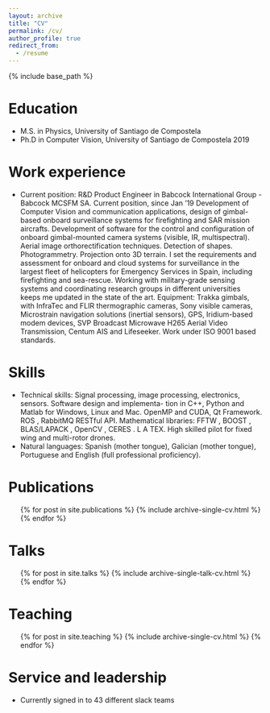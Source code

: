 ```yaml
---
layout: archive
title: "CV"
permalink: /cv/
author_profile: true
redirect_from:
  - /resume
---
```


{% include base_path %}

Education
======
* M.S. in Physics, University of Santiago de Compostela
* Ph.D in Computer Vision, University of Santiago de Compostela 2019

Work experience
======
* Current position: R&D Product Engineer in Babcock International Group - Babcock MCSFM SA.
Current position, since Jan ’19
Development of Computer Vision and communication applications, design of gimbal-based onboard
surveillance systems for firefighting and SAR mission aircrafts. Development of software for the control
and configuration of onboard gimbal-mounted camera systems (visible, IR, multispectral). Aerial
image orthorectification techniques. Detection of shapes. Photogrammetry. Projection onto 3D terrain.
I set the requirements and assessment for onboard and cloud systems for surveillance in the largest fleet
of helicopters for Emergency Services in Spain, including firefighting and sea-rescue. Working with
military-grade sensing systems and coordinating research groups in different universities keeps me
updated in the state of the art. Equipment: Trakka gimbals, with InfraTec and FLIR thermographic
cameras, Sony visible cameras, Microstrain navigation solutions (inertial sensors), GPS, Iridium-based
modem devices, SVP Broadcast Microwave H265 Aerial Video Transmission, Centum AIS and Lifeseeker.
Work under ISO 9001 based standards.

  
Skills
======
* Technical skills: Signal processing, image processing, electronics, sensors. Software design and implementa-
tion in C++, Python and Matlab for Windows, Linux and Mac. OpenMP and CUDA, Qt Framework. ROS ,
RabbitMQ RESTful API. Mathematical libraries: FFTW , BOOST , BLAS/LAPACK , OpenCV , CERES . L A TEX.
High skilled pilot for fixed wing and multi-rotor drones.
* Natural languages: Spanish (mother tongue), Galician (mother tongue), Portuguese and English (full professional
proficiency).

Publications
======
  <ul>{% for post in site.publications %}
    {% include archive-single-cv.html %}
  {% endfor %}</ul>
  
Talks
======
  <ul>{% for post in site.talks %}
    {% include archive-single-talk-cv.html %}
  {% endfor %}</ul>
  
Teaching
======
  <ul>{% for post in site.teaching %}
    {% include archive-single-cv.html %}
  {% endfor %}</ul>
  
Service and leadership
======
* Currently signed in to 43 different slack teams
